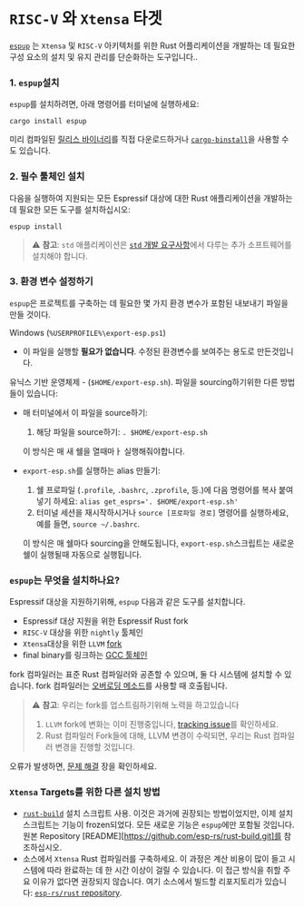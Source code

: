 # `RISC-V` 와 `Xtensa` 타겟

[`espup`][espup-github] 는 `Xtensa` 및 `RISC-V` 아키텍처를 위한 Rust 어플리케이션을 개발하는 데 필요한 구성 요소의 설치 및 유지 관리를 단순화하는 도구입니다..

### 1. `espup`설치

 `espup`를 설치하려면, 아래 명령어를 터미널에 실행하세요:
```shell
cargo install espup
```

미리 컴파일된 [릴리스 바이너리][release-binaries]를 직접 다운로드하거나  [`cargo-binstall`][cargo-binstall]을 사용할 수도 있습니다.

[espup-github]: https://github.com/esp-rs/espup
[release-binaries]: https://github.com/esp-rs/espup/releases
[cargo-binstall]: https://github.com/cargo-bins/cargo-binstall

### 2. 필수 툴체인 설치

다음을 실행하여 지원되는 모든 Espressif 대상에 대한 Rust 애플리케이션을 개발하는 데 필요한 모든 도구를 설치하십시오:
```shell
espup install
```

> ⚠️ **참고**: `std` 애플리케이션은 [`std` 개발 요구사항][rust-esp-book-std-requirements]에서 다루는 추가 소프트웨어를 설치해야 합니다.

[rust-esp-book-std-requirements]: ./std-requirements.md

### 3. 환경 변수 설정하기
`espup`은 프로젝트를 구축하는 데 필요한 몇 가지 환경 변수가 포함된 내보내기 파일을 만들 것이다.

Windows (`%USERPROFILE%\export-esp.ps1`)
  - 이 파일을 실행할 **필요가 없습니다**. 수정된 환경변수를 보여주는 용도로 만든것입니다.

유닉스 기반 운영체제 - (`$HOME/export-esp.sh`). 파일을 sourcing하기위한 다른 방법들이 있습니다:
- 매 터미널에서 이 파일을 source하기:
   1. 해당 파일을 source하기: `. $HOME/export-esp.sh`

   이 방식은 매 새 쉘을 열때마ㅏ 실행해줘야합니다.
   
- `export-esp.sh`를 실행하는 alias 만들기:
  
   1. 쉘 프로파일 (`.profile`, `.bashrc`, `.zprofile`, 등.)에 다음 명령어를 복사 붙여넣기 하세요: `alias get_esprs='. $HOME/export-esp.sh'`
   2. 터미널 세션을 재시작하시거나 `source [프로파일 경로]` 명령어를 실행하세요, 예를 들면, `source ~/.bashrc`.
   
   이 방식은 매 쉘마다 sourcing을 안해도됩니다, `export-esp.sh`스크립트는 새로운 쉘이 실행될때 자동으로 실행됩니다.

###  `espup`는 무엇을 설치하나요?

Espressif 대상을 지원하기위해, `espup` 다음과 같은 도구를 설치합니다.

- Espressif 대상 지원을 위한 Espressif Rust fork 
- `RISC-V` 대상을 위한 `nightly` 툴체인
-  `Xtensa`대상을 위한 `LLVM` [fork][llvm-github-fork]
- final binary를 링크하는 [GCC 툴체인][gcc-toolchain-github-fork] 

fork 컴파일러는 표준 Rust 컴파일러와 공존할 수 있으며, 둘 다 시스템에 설치할 수 있습니다. fork 컴파일러는 [오버로딩 메소드][rustup-overrides]를 사용할 때 호출됩니다.

> ⚠️ **참고**: 우리는 fork를 업스트림하기위해 노력을 하고있습니다
> 1.  `LLVM` fork에 변화는 이미 진행중입니다, [tracking issue][llvm-github-fork-upstream issue]를 확인하세요.
> 2. Rust 컴파일러 Fork들에 대해, LLVM 변경이 수락되면, 우리는 Rust 컴파일러 변경을 진행할 것입니다.

오류가 발생하면, [문제 해결][troubleshooting] 장을 확인하세요.

[llvm-github-fork]: https://github.com/espressif/llvm-project
[gcc-toolchain-github-fork]: https://github.com/espressif/crosstool-NG/
[rustup-overrides]: https://rust-lang.github.io/rustup/overrides.html
[llvm-github-fork-upstream issue]: https://github.com/espressif/llvm-project/issues/4
[troubleshooting]: ../troubleshooting/index.md

### `Xtensa` Targets를 위한 다른 설치 방법

- [`rust-build`][rust-build] 설치 스크립트 사용. 이것은 과거에 권장되는 방법이었지만, 이제 설치 스크립트는 기능이 frozen되었다. 모든 새로운 기능은  `espup`에만 포함될 것입니다. 원본 Repository [README][https://github.com/esp-rs/rust-build.git]를 참조하십시오.
- 소스에서 `Xtensa`  Rust 컴파일러를 구축하세요. 이 과정은 계산 비용이 많이 들고 시스템에 따라 완료하는 데 한 시간 이상이 걸릴 수 있습니다. 이 접근 방식을 취할 주요 이유가 없다면 권장되지 않습니다. 여기 소스에서 빌드할 리포지토리가 있습니다: [`esp-rs/rust` repository][esp-rs-rust].

[rust-build]: https://github.com/esp-rs/rust-build#download-installer-in-bash
[esp-rs-rust]: https://github.com/esp-rs/rust
